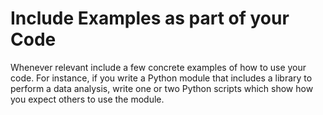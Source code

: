 # Include Examples as part of your Code

Whenever relevant include a few concrete examples of how to use your code. For instance, if you write a Python module that includes a library to perform a data analysis, write one or two Python scripts which show how you expect others to use the module. 
